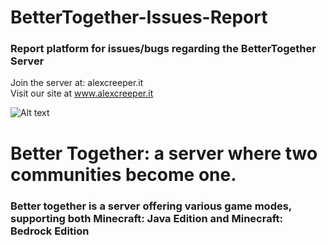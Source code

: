 # BetterTogether-Issues-Report 
### Report platform for issues/bugs regarding the BetterTogether Server

Join the server at: alexcreeper.it                                                                                                         
Visit our site at www.alexcreeper.it

![Alt text](https://imgur.com/jtmbaBu?raw=true)

# Better Together: a server where two communities become one.
### Better together is a server offering various game modes, supporting both Minecraft: Java Edition and Minecraft: Bedrock Edition
